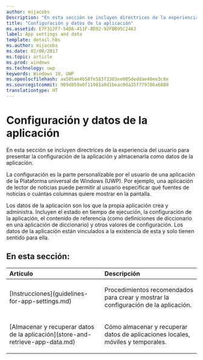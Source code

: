 ```yaml
---
author: mijacobs
Description: "En esta sección se incluyen directrices de la experiencia del usuario para presentar la configuración de la aplicación y almacenarla como datos de la aplicación."
title: "Configuración y datos de la aplicación"
ms.assetid: E7F312F7-54D8-411F-8D92-92FBB95C2463
label: App settings and data
template: detail.hbs
ms.author: mijacobs
ms.date: 02/08/2017
ms.topic: article
ms.prod: windows
ms.technology: uwp
keywords: Windows 10, UWP
ms.openlocfilehash: aa505ae4b58fe583f3303ee005deddae48ee3c8e
ms.sourcegitcommit: 909d859a0f11981a8d1beac0da35f779786a6889
translationtype: HT
---
```

# <a name="app-settings-and-data"></a>Configuración y datos de la aplicación




En esta sección se incluyen directrices de la experiencia del usuario para presentar la configuración de la aplicación y almacenarla como datos de la aplicación.

La configuración es la parte personalizable por el usuario de una aplicación de la Plataforma universal de Windows (UWP). Por ejemplo, una aplicación de lector de noticias puede permitir al usuario especificar qué fuentes de noticias o cuántas columnas quiere mostrar en la pantalla.

Los datos de la aplicación son los que la propia aplicación crea y administra. Incluyen el estado en tiempo de ejecución, la configuración de la aplicación, el contenido de referencia (como definiciones de diccionario en una aplicación de diccionario) y otros valores de configuración. Los datos de la aplicación están vinculados a la existencia de esta y solo tienen sentido para ella.
## <a name="in-this-section"></a>En esta sección:
<table>
<colgroup>
<col width="50%" />
<col width="50%" />
</colgroup>
<thead>
<tr class="header">
<th align="left">Artículo</th>
<th align="left">Descripción</th>
</tr>
</thead>
<tbody>
<tr class="odd">
<td align="left"><p>[Instrucciones](guidelines-for-app-settings.md)</p></td>
<td align="left"><p>Procedimientos recomendados para crear y mostrar la configuración de la aplicación.</p></td>
</tr>
<tr class="even">
<td align="left"><p>[Almacenar y recuperar datos de la aplicación](store-and-retrieve-app-data.md)</p></td>
<td align="left"><p>Cómo almacenar y recuperar datos de aplicaciones locales, móviles y temporales.</p></td>
</tr>
</tbody>
</table>



